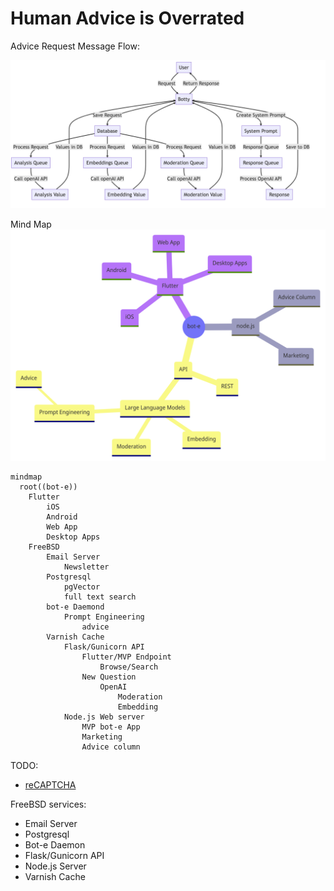 # Human Advice is Overrated

Advice Request Message Flow:

![Sequence Diagram](docs/bot-e_flow.png "Sequence Diagram")

Mind Map
![mindmap](docs/mindmap.png "mindmap")

```
mindmap
  root((bot-e))
    Flutter
        iOS
        Android
        Web App
        Desktop Apps
    FreeBSD
        Email Server
            Newsletter
        Postgresql
            pgVector
            full text search
        bot-e Daemond
            Prompt Engineering
                advice
        Varnish Cache
            Flask/Gunicorn API
                Flutter/MVP Endpoint
                    Browse/Search
                New Question
                    OpenAI
                        Moderation
                        Embedding
            Node.js Web server
                MVP bot-e App
                Marketing
                Advice column
```

TODO:

- [reCAPTCHA](https://developers.google.com/recaptcha/docs/versions)


FreeBSD services:

- Email Server
- Postgresql
- Bot-e Daemon
- Flask/Gunicorn API
- Node.js Server
- Varnish Cache
